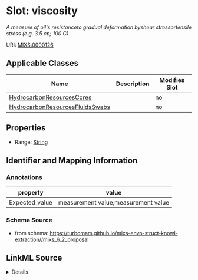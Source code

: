 # Slot: viscosity


_A measure of oil's resistanceto gradual deformation byshear stressortensile stress (e.g. 3.5 cp; 100 C)_



URI: [MIXS:0000126](https://w3id.org/mixs/0000126)



<!-- no inheritance hierarchy -->




## Applicable Classes

| Name | Description | Modifies Slot |
| --- | --- | --- |
[HydrocarbonResourcesCores](HydrocarbonResourcesCores.md) |  |  no  |
[HydrocarbonResourcesFluidsSwabs](HydrocarbonResourcesFluidsSwabs.md) |  |  no  |







## Properties

* Range: [String](String.md)





## Identifier and Mapping Information





### Annotations

| property | value |
| --- | --- |
| Expected_value | measurement value;measurement value || Preferred_unit | cP at degree Celsius |



### Schema Source


* from schema: https://turbomam.github.io/mixs-envo-struct-knowl-extraction//mixs_6_2_proposal




## LinkML Source

<details>
```yaml
name: viscosity
annotations:
  Expected_value:
    tag: Expected_value
    value: measurement value;measurement value
  Preferred_unit:
    tag: Preferred_unit
    value: cP at degree Celsius
description: A measure of oil's resistanceto gradual deformation byshear stressortensile
  stress (e.g. 3.5 cp; 100 C)
title: viscosity
from_schema: https://turbomam.github.io/mixs-envo-struct-knowl-extraction//mixs_6_2_proposal
rank: 1000
string_serialization: '{float} {unit};{float} {unit}'
slot_uri: MIXS:0000126
multivalued: false
alias: viscosity
domain_of:
- HydrocarbonResourcesCores
- HydrocarbonResourcesFluidsSwabs
range: string
required: false
recommended: false

```
</details>
